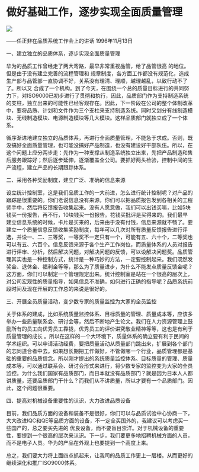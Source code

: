 # 做好基础工作，逐步实现全面质量管理
<img class="pv" src="https://api.visitor.plantree.me/visitor-badge/pv?namespace=plantree.me&key=renzhengfei-speeches/./docs/speeches/1996/11/做好基础工作，逐步实现全面质量管理.md">


——任正非在品质系统工作会上的讲话
1996年11月13日




一、建立独立的品质体系，逐步实现全面质量管理

华为的品质工作曾经走了两大弯路，最早非常重视品管，给了品管很高 的地位。但是由于没有建立完善的流程管理和 规章制度，各方面工作都没有规范化，造成生产部与品管部一直协调不好，关系没有理清、理顺，越理越乱，以致行动不了了。所以又 合成了一个机构。到了今天，在围绕一个总的质量目标进行的共同努力下，对ISO9000已初步进行了贯彻和执行，因此，品质部门作为支持制造系统的支柱，独立出来的可能性已经客观存在。因此，下一阶段在公司的整个体制改革中，要将品质、计划和文件作为三个支柱来支持制造系统。同时又划分有线制造模块、无线制造模块、电源制造模块等几大模块。这样品质部门就独立成了一个体系。

循序渐进地建立独立的品质体系，再进行全面质量管理，不能急于求成。否则，既没搞好全面质量管理，也可能没搞好产品制造，也没有建设好干部队伍。所以，在这个问题上应分两步走：先作为一种支撑从制造系统独立出来，先把产品制造和售后服务跟踪好；然后逐步延伸，逐渐覆盖全公司。要抓好两头检验，控制中间的生产流程，建立产品的长期跟踪体系。

二、采用各种奖励制度，建立广泛、准确的信息来源

设立统计控制室，这是我们品质工作的一大前进，怎么进行统计控制呢？对产品的跟踪是很重要的。你们老说信息没有来源，你们可以把品质报告发到各相关的工程师手中，然后将反馈报告收集起来。没有人愿意做，我们可以出钱买嘛，比如5块钱买一份报告，再不行，10块钱买一份报告。花钱买批评是买得来的。我们最早建立信息系统的时候，卡片是买来的，后来由于没有付钱，信息来源就不畅了。要建立一个质量信息反馈收集奖励制度，每年可以几次对所有质量反馈报告进行评选，并设一、二、三等奖，一等奖不一定只有一个，可能有五、六十个，二等奖也可以有五、六百个。信息反馈来源于各个生产工作岗位，而质量体系的人员对报告进行评审、分析，然后解决问题，对解决问题的反馈，可以设解决问题奖。品质管理其实也是一种控制方式，统计是一种巧妙的方法，一定要控制起来。我们既然发奖金、退休金、福利金等等，那么为了质量进步，为什么不能发点质量反馈金呢？这方面，你们可以制定一个管理规定出来。统计控制室是站在一个很高的层次上，对公司宏观性的质量指导，如果信息不准确，如何进行正确的指导呢？品质系统前段时间及现在开展的工作总的来说是很好的。

三、开展全员质量活动，变少数专家的质量监控为大家的全员监控

关于体系的建成，比如系统质量监控体系、目标质量的管理、质量成本等，应该多举办一些质量联系会、研讨会等，然后不断地产生论文。我们在人力资源管理上鼓励所有的员工向优秀员工靠拢，优秀员工的评价讲究敬业精神等等，这也是有利于质量管理的成长 。所以在这样的一个大环境下，质量体系的确立要有利于民间的学术组织。可以申请活动经费，要把质量活动从质量部门跳出来，扩展到各个部门的志同道合者中去。如果想长期把工作做好，不管做哪一个行业，品质管理都是基础的重要的品质信念。所以刚才提出的系统质量监控体系、目标质量的管理、质量成本等，可以通过联系会、研讨会形式来进行，将少数专家的监控变为大家的全员监控。为什么我们国家有品质部门，而日本就没有品质部门？就是因为日本人人都讲质量，还要品质部门干什么？而我们从不讲质量，所以才要有一个品质部门。因此，这个问题很重要。

四、提高对机械设备重要性的认识，大力改进品质设备

目前，我们品质方面的设备和装备不是很好，你们可以与品质试验中心协商一下，大大改进IQC和QE等品质方面的设备，不一定全买国外的，我建议可以考虑买一些国产的，总之要买先进的 优良设备，而不要盲目崇洋。对于机械设备的重要性，要提到一个很高的层次来认识。下一步，我们要更多地招聘机械方面的人员，而不是电子人员。华为的产品在外观上也要提到一个高度上来。

总之，我们要大力将上面四点抓起来，让我司的品质工作更上一层楼。从而更好的继续深化和推广ISO9000体系。
